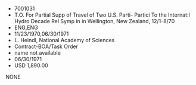 * 7001031
* T.O. For Partial Supp of Travel of Two U.S. Parti- Partici  To the Internat:l Hydro Decade Rel Symp in in Wellington,   New Zealand, 12/1-8/70
* ENG,ENG
* 11/23/1970,06/30/1971
* L. Heindl, National Academy of Sciences
* Contract-BOA/Task Order
*   name not available
* 06/30/1971
* USD 1,890.00

NONE